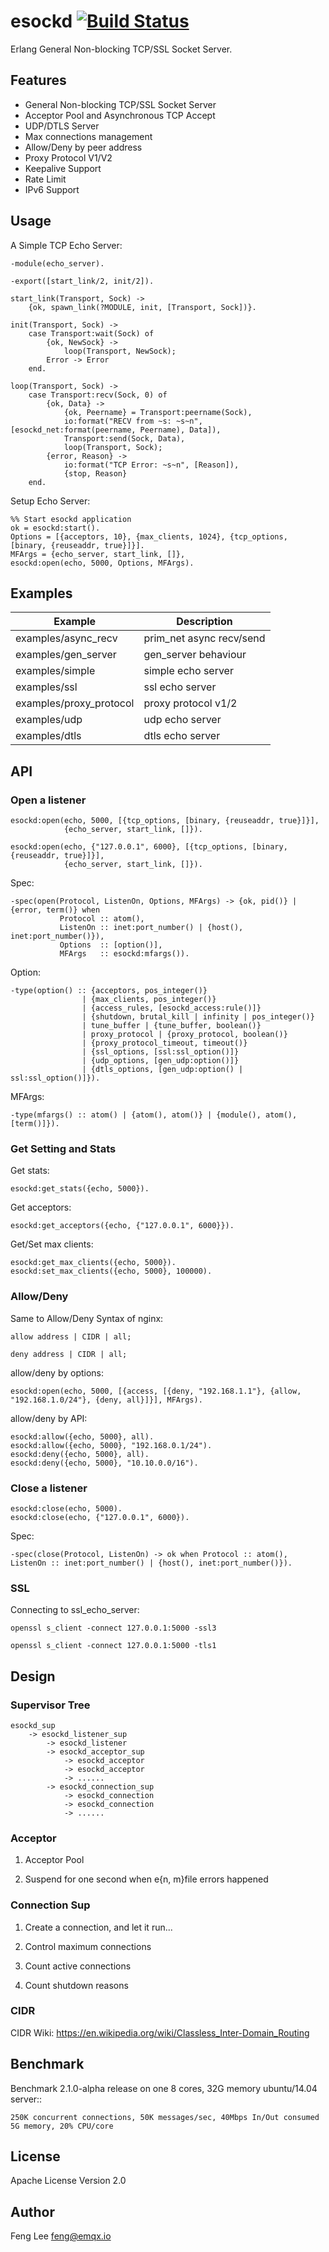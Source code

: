 
# esockd [![Build Status](https://travis-ci.org/emqtt/esockd.svg?branch=3.0)](https://travis-ci.org/emqtt/esockd)

Erlang General Non-blocking TCP/SSL Socket Server.

## Features

* General Non-blocking TCP/SSL Socket Server
* Acceptor Pool and Asynchronous TCP Accept
* UDP/DTLS Server
* Max connections management
* Allow/Deny by peer address
* Proxy Protocol V1/V2
* Keepalive Support
* Rate Limit
* IPv6 Support

## Usage

A Simple TCP Echo Server:

    -module(echo_server).

    -export([start_link/2, init/2]).

    start_link(Transport, Sock) ->
        {ok, spawn_link(?MODULE, init, [Transport, Sock])}.

    init(Transport, Sock) ->
        case Transport:wait(Sock) of
            {ok, NewSock} ->
                loop(Transport, NewSock);
            Error -> Error
        end.

    loop(Transport, Sock) ->
        case Transport:recv(Sock, 0) of
            {ok, Data} ->
                {ok, Peername} = Transport:peername(Sock),
                io:format("RECV from ~s: ~s~n", [esockd_net:format(peername, Peername), Data]),
                Transport:send(Sock, Data),
                loop(Transport, Sock);
            {error, Reason} ->
                io:format("TCP Error: ~s~n", [Reason]),
                {stop, Reason}
        end.

Setup Echo Server:

    %% Start esockd application
    ok = esockd:start().
    Options = [{acceptors, 10}, {max_clients, 1024}, {tcp_options, [binary, {reuseaddr, true}]}].
    MFArgs = {echo_server, start_link, []},
    esockd:open(echo, 5000, Options, MFArgs).

## Examples

Example                 | Description
------------------------|---------------------------
examples/async_recv     | prim_net async recv/send
examples/gen_server     | gen_server behaviour
examples/simple         | simple echo server
examples/ssl            | ssl echo server
examples/proxy_protocol | proxy protocol v1/2
examples/udp            | udp echo server
examples/dtls           | dtls echo server

## API

### Open a listener

    esockd:open(echo, 5000, [{tcp_options, [binary, {reuseaddr, true}]}],
                {echo_server, start_link, []}).

    esockd:open(echo, {"127.0.0.1", 6000}, [{tcp_options, [binary, {reuseaddr, true}]}],
                {echo_server, start_link, []}).

Spec:

    -spec(open(Protocol, ListenOn, Options, MFArgs) -> {ok, pid()} | {error, term()} when
               Protocol :: atom(),
               ListenOn :: inet:port_number() | {host(), inet:port_number()}),
               Options  :: [option()],
               MFArgs   :: esockd:mfargs()).

Option:

    -type(option() :: {acceptors, pos_integer()}
                    | {max_clients, pos_integer()}
                    | {access_rules, [esockd_access:rule()]}
                    | {shutdown, brutal_kill | infinity | pos_integer()}
                    | tune_buffer | {tune_buffer, boolean()}
                    | proxy_protocol | {proxy_protocol, boolean()}
                    | {proxy_protocol_timeout, timeout()}
                    | {ssl_options, [ssl:ssl_option()]}
                    | {udp_options, [gen_udp:option()]}
                    | {dtls_options, [gen_udp:option() | ssl:ssl_option()]}).

MFArgs:

    -type(mfargs() :: atom() | {atom(), atom()} | {module(), atom(), [term()]}).

### Get Setting and Stats

Get stats:

    esockd:get_stats({echo, 5000}).

Get acceptors:

    esockd:get_acceptors({echo, {"127.0.0.1", 6000}}).

Get/Set max clients:

    esockd:get_max_clients({echo, 5000}).
    esockd:set_max_clients({echo, 5000}, 100000).

### Allow/Deny

Same to Allow/Deny Syntax of nginx:

    allow address | CIDR | all;

    deny address | CIDR | all;

allow/deny by options:

    esockd:open(echo, 5000, [{access, [{deny, "192.168.1.1"}, {allow, "192.168.1.0/24"}, {deny, all}]}], MFArgs).

allow/deny by API:

    esockd:allow({echo, 5000}, all).
    esockd:allow({echo, 5000}, "192.168.0.1/24").
    esockd:deny({echo, 5000}, all).
    esockd:deny({echo, 5000}, "10.10.0.0/16").

### Close a listener

    esockd:close(echo, 5000).
    esockd:close(echo, {"127.0.0.1", 6000}).

Spec:

    -spec(close(Protocol, ListenOn) -> ok when Protocol :: atom(), ListenOn :: inet:port_number() | {host(), inet:port_number()}).

### SSL

Connecting to ssl_echo_server:

    openssl s_client -connect 127.0.0.1:5000 -ssl3

    openssl s_client -connect 127.0.0.1:5000 -tls1

## Design

### Supervisor Tree

    esockd_sup
        -> esockd_listener_sup
            -> esockd_listener
            -> esockd_acceptor_sup
                -> esockd_acceptor
                -> esockd_acceptor
                -> ......
            -> esockd_connection_sup
                -> esockd_connection
                -> esockd_connection
                -> ......

### Acceptor

1. Acceptor Pool

2. Suspend for one second when e{n, m}file errors happened

### Connection Sup

1. Create a connection, and let it run...

2. Control maximum connections

3. Count active connections

4. Count shutdown reasons

### CIDR

CIDR Wiki: https://en.wikipedia.org/wiki/Classless_Inter-Domain_Routing

## Benchmark

Benchmark 2.1.0-alpha release on one 8 cores, 32G memory ubuntu/14.04 server::

    250K concurrent connections, 50K messages/sec, 40Mbps In/Out consumed 5G memory, 20% CPU/core

## License

Apache License Version 2.0

## Author

Feng Lee <feng@emqx.io>

